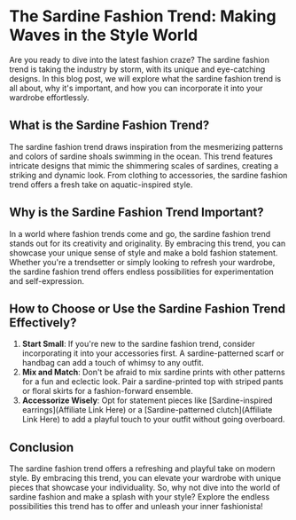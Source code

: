 # The Sardine Fashion Trend: Making Waves in the Style World

Are you ready to dive into the latest fashion craze? The sardine fashion trend is taking the industry by storm, with its unique and eye-catching designs. In this blog post, we will explore what the sardine fashion trend is all about, why it's important, and how you can incorporate it into your wardrobe effortlessly.

## What is the Sardine Fashion Trend?

The sardine fashion trend draws inspiration from the mesmerizing patterns and colors of sardine shoals swimming in the ocean. This trend features intricate designs that mimic the shimmering scales of sardines, creating a striking and dynamic look. From clothing to accessories, the sardine fashion trend offers a fresh take on aquatic-inspired style.

## Why is the Sardine Fashion Trend Important?

In a world where fashion trends come and go, the sardine fashion trend stands out for its creativity and originality. By embracing this trend, you can showcase your unique sense of style and make a bold fashion statement. Whether you're a trendsetter or simply looking to refresh your wardrobe, the sardine fashion trend offers endless possibilities for experimentation and self-expression.

## How to Choose or Use the Sardine Fashion Trend Effectively?

1. **Start Small**: If you're new to the sardine fashion trend, consider incorporating it into your accessories first. A sardine-patterned scarf or handbag can add a touch of whimsy to any outfit.
2. **Mix and Match**: Don't be afraid to mix sardine prints with other patterns for a fun and eclectic look. Pair a sardine-printed top with striped pants or floral skirts for a fashion-forward ensemble.
3. **Accessorize Wisely**: Opt for statement pieces like [Sardine-inspired earrings](Affiliate Link Here) or a [Sardine-patterned clutch](Affiliate Link Here) to add a playful touch to your outfit without going overboard.

## Conclusion

The sardine fashion trend offers a refreshing and playful take on modern style. By embracing this trend, you can elevate your wardrobe with unique pieces that showcase your individuality. So, why not dive into the world of sardine fashion and make a splash with your style? Explore the endless possibilities this trend has to offer and unleash your inner fashionista!
